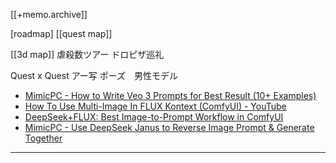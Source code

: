 [[+memo.archive]]



[roadmap]
[[quest map]]

[[3d map]]
虐殺数ツアー
ドロピザ巡礼

Quest x Quest
アー写
ポーズ　男性モデル

- [MimicPC - How to Write Veo 3 Prompts for Best Result (10+ Examples)](https://www.mimicpc.com/learn/how-to-write-veo-3-prompts-for-the-best-result)
- [How To Use Multi-Image In FLUX Kontext (ComfyUI) - YouTube](https://www.youtube.com/watch?v=kqbqKGBqf8s)
- [DeepSeek+FLUX: Best Image-to-Prompt Workflow in ComfyUI](https://home.mimicpc.com/learn-detail?id=deepseek-flux-best-image-to-prompt-workflow&from=learn)
- [MimicPC - Use DeepSeek Janus to Reverse Image Prompt & Generate Together](https://www.mimicpc.com/learn/use-deepseek-janus-to-reverse-image-prompt-generate-together)




---




